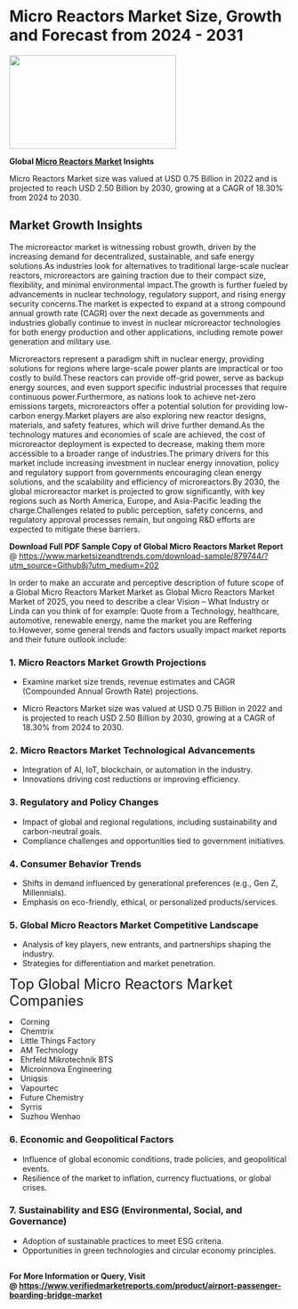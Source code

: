 <H1>Micro Reactors Market Size, Growth and Forecast from 2024 - 2031</H1><img class="aligncenter size-medium wp-image-584254" src="https://thirdeyenews.in/wp-content/uploads/2024/09/Global-Market-Research-300x168.jpeg" alt="" width="300" height="168" /><p><strong>Global&nbsp;<a href="https://www.marketsizeandtrends.com/download-sample/879744/?utm_source=Github8j?utm_medium=202">Micro Reactors Market</a> Insights</strong></p><p>Micro Reactors Market size was valued at USD 0.75 Billion in 2022 and is projected to reach USD 2.50 Billion by 2030, growing at a CAGR of 18.30% from 2024 to 2030.</p><p><h2>Market Growth Insights</h2> <p>The microreactor market is witnessing robust growth, driven by the increasing demand for decentralized, sustainable, and safe energy solutions.As industries look for alternatives to traditional large-scale nuclear reactors, microreactors are gaining traction due to their compact size, flexibility, and minimal environmental impact.The growth is further fueled by advancements in nuclear technology, regulatory support, and rising energy security concerns.The market is expected to expand at a strong compound annual growth rate (CAGR) over the next decade as governments and industries globally continue to invest in nuclear microreactor technologies for both energy production and other applications, including remote power generation and military use.</p> <p>Microreactors represent a paradigm shift in nuclear energy, providing solutions for regions where large-scale power plants are impractical or too costly to build.These reactors can provide off-grid power, serve as backup energy sources, and even support specific industrial processes that require continuous power.Furthermore, as nations look to achieve net-zero emissions targets, microreactors offer a potential solution for providing low-carbon energy.Market players are also exploring new reactor designs, materials, and safety features, which will drive further demand.As the technology matures and economies of scale are achieved, the cost of microreactor deployment is expected to decrease, making them more accessible to a broader range of industries.The primary drivers for this market include increasing investment in nuclear energy innovation, policy and regulatory support from governments encouraging clean energy solutions, and the scalability and efficiency of microreactors.By 2030, the global microreactor market is projected to grow significantly, with key regions such as North America, Europe, and Asia-Pacific leading the charge.Challenges related to public perception, safety concerns, and regulatory approval processes remain, but ongoing R&D efforts are expected to mitigate these barriers.<p><span class=""><strong>Download Full PDF Sample Copy of Global Micro Reactors Market Report</strong> @ <a href="https://www.marketsizeandtrends.com/download-sample/879744/?utm_source=Github8j?utm_medium=202" target="_blank">https://www.marketsizeandtrends.com/download-sample/879744/?utm_source=Github8j?utm_medium=202</a></span></p><p>In order to make an accurate and perceptive description of future scope of a Global&nbsp;Micro Reactors Market Market as Global&nbsp;Micro Reactors Market Market of 2025, you need to describe a clear Vision &ndash; What Industry or Linda can you think of for example: Quote from a Technology, healthcare, automotive, renewable energy, name the market you are Reffering to.However, some general trends and factors usually impact market reports and their future outlook include:</p><h3>1.&nbsp;<strong>Micro Reactors Market Growth Projections</strong></h3><ul><li>Examine market size trends, revenue estimates and CAGR (Compounded Annual Growth Rate) projections.</li><li><p>Micro Reactors Market size was valued at USD 0.75 Billion in 2022 and is projected to reach USD 2.50 Billion by 2030, growing at a CAGR of 18.30% from 2024 to 2030.</p></li></ul><h3>2.&nbsp;<strong>Micro Reactors Market Technological Advancements</strong></h3><ul><li>Integration of AI, IoT, blockchain, or automation in the industry.</li><li>Innovations driving cost reductions or improving efficiency.</li></ul><h3>3.&nbsp;<strong>Regulatory and Policy Changes</strong></h3><ul><li>Impact of global and regional regulations, including sustainability and carbon-neutral goals.</li><li>Compliance challenges and opportunities tied to government initiatives.</li></ul><h3>4.&nbsp;<strong>Consumer Behavior Trends</strong></h3><ul><li>Shifts in demand influenced by generational preferences (e.g., Gen Z, Millennials).</li><li>Emphasis on eco-friendly, ethical, or personalized products/services.</li></ul><h3>5.&nbsp;<strong>Global Micro Reactors Market Competitive Landscape</strong></h3><ul><li>Analysis of key players, new entrants, and partnerships shaping the industry.</li><li>Strategies for differentiation and market penetration.</li></ul><p data-pm-slice="1 1 []"><span style="color: inherit; font-family: inherit; font-size: 25px;">Top Global Micro Reactors Market Companies</span></p><div class="" data-test-id=""><p><li>Corning</li><li> Chemtrix</li><li> Little Things Factory</li><li> AM Technology</li><li> Ehrfeld Mikrotechnik BTS</li><li> Microinnova Engineering</li><li> Uniqsis</li><li> Vapourtec</li><li> Future Chemistry</li><li> Syrris</li><li> Suzhou Wenhao</li></p></div><h3>6.&nbsp;<strong>Economic and Geopolitical Factors</strong></h3><ul><li>Influence of global economic conditions, trade policies, and geopolitical events.</li><li>Resilience of the market to inflation, currency fluctuations, or global crises.</li></ul><h3>7.&nbsp;<strong>Sustainability and ESG (Environmental, Social, and Governance)</strong></h3><ul><li>Adoption of sustainable practices to meet ESG criteria.</li><li>Opportunities in green technologies and circular economy principles.</li></ul><h2><strong style="font-size: 14px;">For More Information or Query, Visit @&nbsp;</strong><a style="background-color: #ffffff; font-size: 14px;" href="https://www.marketsizeandtrends.com/report/micro-reactors-market/" target="_blank">https://www.verifiedmarketreports.com/product/airport-passenger-boarding-bridge-market</a></h2>
